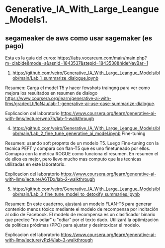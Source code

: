 # Generative_IA_With_Large_Leangue_Models1. 

## segameaker de aws como usar sagemaker  (es pago)
Esta es la guia del curos: https://labs.vocareum.com/main/main.php?m=clabide&mode=s&asnid=1843537&stepid=1843538&hideNavBar=1 


1. https://github.com/veiro/Generative_IA_With_Large_Leangue_Models/blob/main/Lab_1_summarize_dialogue.ipynb
   
Resumen: Carga el model T5 y hacer fewshots traingng para ver como mejora los resultados en resumen de dialogo https://www.coursera.org/learn/generative-ai-with-llms/gradedLti/loNJu/lab-1-generative-ai-use-case-summarize-dialogue.

Explicacion del laboratorio https://www.coursera.org/learn/generative-ai-with-llms/lecture/wno7h/lab-1-walkthrough 

4.  https://github.com/veiro/Generative_IA_With_Large_Leangue_Models/blob/main/Lab_2_fine_tune_generative_ai_model.ipynb Fine-tuning
   
Resumen: usando soft propmts de un modelo T5. Luego Fine-tuning con la tecnica PEFT y compara con flan-T5 que es uno finetuneado por ellos. Comapra con la metrica ROGUE como funciona el resumen. En resumen el de ellos es mejor, pero llevo mucho mas computo que las tecnicas utilizadas en este laboratorio.

Explicacion del laboratorio https://www.coursera.org/learn/generative-ai-with-llms/lecture/A6TDx/lab-2-walkthrough 
   
5. https://github.com/veiro/Generative_IA_With_Large_Leangue_Models/blob/main/Lab_3_fine_tune_model_to_detoxify_summaries.ipynb
   
Resumen: En este cuaderno, ajustará un modelo FLAN-T5 para generar contenido menos tóxico mediante el modelo de recompensa por incitación al odio de Facebook. El modelo de recompensa es un clasificador binario que predice "no odiar" u "odiar" por el texto dado. Utilizará la optimización de políticas próximas (PPO) para ajustar y desintoxicar el modelo. 

Explicacion del laboratorio https://www.coursera.org/learn/generative-ai-with-llms/lecture/yPzI4/lab-3-walkthrough 
